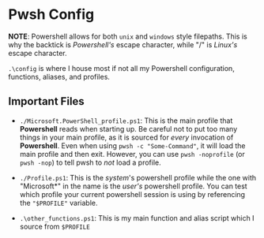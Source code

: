 # Pwsh Config
**NOTE**: Powershell allows for both `unix` and `windows` style filepaths.
  This is why the backtick is *Powershell's* escape character, while "/" is _Linux's_ escape character.

`.\config` is where I house most if not all my Powershell configuration, functions, aliases, and profiles.

## Important Files

- `./Microsoft.PowerShell_profile.ps1`: This is the main profile that **Powershell** reads when starting up.
  Be careful not to put too many things in your main profile, as it is sourced for _every_ invocation of **Powershell**.
  Even when using `pwsh -c "Some-Command"`, it will load the main profile and then exit.
  However, you can use `pwsh -noprofile` (or `pwsh -nop`) to tell pwsh to _not_ load a profile.

- `./Profile.ps1`: This is the _system_'s powershell profile while the one with "Microsoft*" in the name is the _user's_ powershell profile.
  You can test which profile your current powershell session is using by referencing the `"$PROFILE"` variable.
- `.\other_functions.ps1`: This is my main function and alias script which I source from `$PROFILE`
